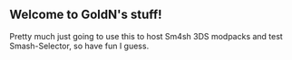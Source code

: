 ## Welcome to GoldN's stuff!

Pretty much just going to use this to host Sm4sh 3DS modpacks and test Smash-Selector, so have fun I guess.
